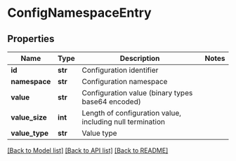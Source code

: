 # ConfigNamespaceEntry

## Properties
Name | Type | Description | Notes
------------ | ------------- | ------------- | -------------
**id** | **str** | Configuration identifier | 
**namespace** | **str** | Configuration namespace | 
**value** | **str** | Configuration value (binary types base64 encoded) | 
**value_size** | **int** | Length of configuration value, including null termination | 
**value_type** | **str** | Value type | 

[[Back to Model list]](../README.md#documentation-for-models) [[Back to API list]](../README.md#documentation-for-api-endpoints) [[Back to README]](../README.md)


